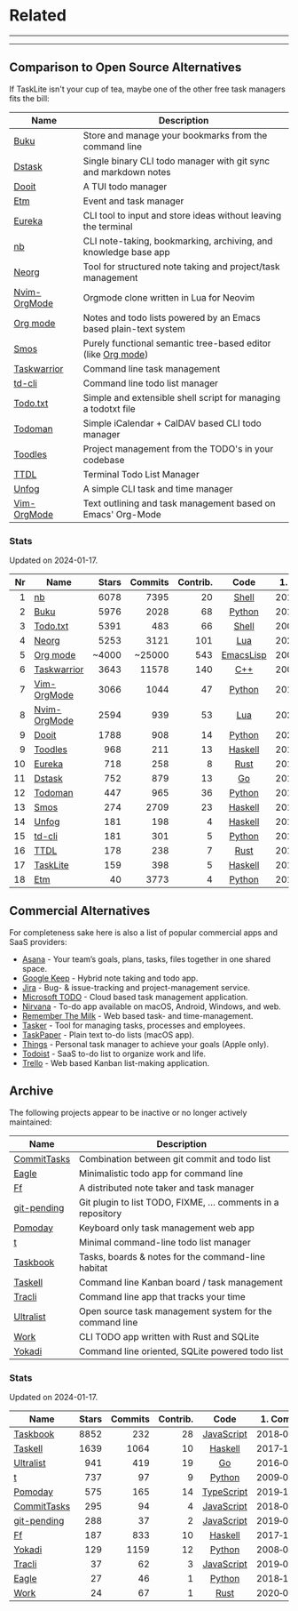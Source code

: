 # Related

---
<!-- toc -->
---


## Comparison to Open Source Alternatives

If TaskLite isn't your cup of tea, maybe one of the other free task managers
fits the bill:

Name          | Description
--------------|-----------------------------------------------------------------
[Buku]        | Store and manage your bookmarks from the command line
[Dstask]      | Single binary CLI todo manager with git sync and markdown notes
[Dooit]       | A TUI todo manager
[Etm]         | Event and task manager
[Eureka]      | CLI tool to input and store ideas without leaving the terminal
[nb]          | CLI note-taking, bookmarking, archiving, and knowledge base app
[Neorg]       | Tool for structured note taking and project/task management
[Nvim-OrgMode]| Orgmode clone written in Lua for Neovim
[Org mode]    | Notes and todo lists powered by an Emacs based plain-text system
[Smos]        | Purely functional semantic tree-based editor (like [Org mode])
[Taskwarrior] | Command line task management
[td-cli]      | Command line todo list manager
[Todo.txt]    | Simple and extensible shell script for managing a todotxt file
[Todoman]     | Simple iCalendar + CalDAV based CLI todo manager
[Toodles]     | Project management from the TODO's in your codebase
[TTDL]        | Terminal Todo List Manager
[Unfog]       | A simple CLI task and time manager
[Vim-OrgMode] | Text outlining and task management based on Emacs' Org-Mode


### Stats

Updated on 2024-01-17.

<!-- Uses non breaking hyphens for date hyphens -->

Nr|Name          |Stars|Commits|Contrib.| Code             | 1. Commit
-:|--------------|----:|------:|-------:|:----------------:|----------
 1|[nb]          | 6078|   7395|     20 |[Shell][nb]       |2014‑11‑12
 2|[Buku]        | 5976|   2028|     68 |[Python][Buku]    |2015‑11‑02
 3|[Todo.txt]    | 5391|    483|     66 |[Shell][TtxtGH]   |2009‑03‑05
 4|[Neorg]       | 5253|   3121|    101 |[Lua][Neorg]      |2021‑04‑11
 5|[Org mode]    |~4000| ~25000|    543 |[EmacsLisp][OmC]  |2003‑01‑01
 6|[Taskwarrior] | 3643|  11578|    140 |[C++][TwGH]       |2008‑04‑19
 7|[Vim-OrgMode] | 3066|   1044|     47 |[Python][VomGH]   |2010‑10‑09
 8|[Nvim-OrgMode]| 2594|    939|     53 |[Lua][NvomGH]     |2021‑05‑13
 9|[Dooit]       | 1788|    908|     14 |[Python][Dooit]   |2022‑04‑17
 9|[Toodles]     |  968|    211|     13 |[Haskell][TooGH]  |2018‑09‑04
10|[Eureka]      |  718|    258|      8 |[Rust][Eureka]    |2017‑11‑20
11|[Dstask]      |  752|    879|     13 |[Go][Dstask]      |2018‑12‑08
12|[Todoman]     |  447|    965|     36 |[Python][TmGH]    |2015‑03‑29
13|[Smos]        |  274|   2709|     23 |[Haskell][SmosGH] |2018‑07‑29
14|[Unfog]       |  181|    198|      4 |[Haskell][Unfog]  |2019‑10‑22
15|[td-cli]      |  181|    301|      5 |[Python][td-cli]  |2018‑06‑03
16|[TTDL]        |  178|    238|      7 |[Rust][TTDL]      |2018‑12‑30
17|[TaskLite]    |  159|    398|      5 |[Haskell][TLGH]   |2018‑06‑04
18|[Etm]         |   40|   3773|      4 |[Python][Etm]     |2017‑09‑02


## Commercial Alternatives

For completeness sake here is also a list of popular commercial apps
and SaaS providers:

- [Asana] - Your team’s goals, plans, tasks, files together in one shared space.
- [Google Keep] - Hybrid note taking and todo app.
- [Jira] - Bug- & issue-tracking and project-management service.
- [Microsoft TODO] - Cloud based task management application.
- [Nirvana] - To-do app available on macOS, Android, Windows, and web.
- [Remember The Milk] - Web based task- and time-management.
- [Tasker] - Tool for managing tasks, processes and employees.
- [TaskPaper] - Plain text to-do lists (macOS app).
- [Things] - Personal task manager to achieve your goals (Apple only).
- [Todoist] - SaaS to-do list to organize work and life.
- [Trello] - Web based Kanban list-making application.

[Asana]: https://asana.com
[Google Keep]: https://keep.google.com
[Jira]: https://www.atlassian.com/software/jira
[Microsoft TODO]: https://to-do.microsoft.com
[Nirvana]: https://nirvanahq.com/
[Remember The Milk]: https://rememberthemilk.com
[Tasker]: https://www.taskertools.com
[TaskPaper]: https://www.taskpaper.com
[Things]: https://culturedcode.com/things/
[Todoist]: https://todoist.com
[Trello]: https://trello.com


## Archive

The following projects appear to be inactive or no longer actively maintained:

Name          | Description
--------------|-----------------------------------------------------------------
[CommitTasks] | Combination between git commit and todo list
[Eagle]       | Minimalistic todo app for command line
[Ff]          | A distributed note taker and task manager
[git-pending] | Git plugin to list TODO, FIXME, … comments in a repository
[Pomoday]     | Keyboard only task management web app
[t]           | Minimal command-line todo list manager
[Taskbook]    | Tasks, boards & notes for the command-line habitat
[Taskell]     | Command line Kanban board / task management
[Tracli]      | Command line app that tracks your time
[Ultralist]   | Open source task management system for the command line
[Work]        | CLI TODO app written with Rust and SQLite
[Yokadi]      | Command line oriented, SQLite powered todo list


### Stats

Updated on 2024-01-17.

Name         |Stars|Commits|Contrib.| Code             | 1. Commit
-------------|----:|------:|-------:|:----------------:|----------
[Taskbook]   | 8852|    232|     28 |[JavaScript][TbGH]|2018‑02‑12
[Taskell]    | 1639|   1064|     10 |[Haskell][TllGH]  |2017‑11‑15
[Ultralist]  |  941|    419|     19 |[Go][UlGH]        |2016‑04‑23
[t]          |  737|     97|      9 |[Python][t]       |2009‑08‑26
[Pomoday]    |  575|    165|     14 |[TypeScript][PGH] |2019‑10‑24
[CommitTasks]|  295|     94|      4 |[JavaScript][CTGH]|2018‑08‑17
[git-pending]|  288|     37|      2 |[JavaScript][gpGH]|2019‑06‑17
[Ff]         |  187|    833|     10 |[Haskell][Ff]     |2017‑12‑29
[Yokadi]     |  129|   1159|     12 |[Python][YGH]     |2008‑08‑24
[Tracli]     |   37|     62|      3 |[JavaScript][TrGH]|2019‑07‑15
[Eagle]      |   27|     46|      1 |[Python][Eagle]   |2018‑10‑28
[Work]       |   24|     67|      1 |[Rust][Work]      |2020‑07‑15


[Buku]: https://github.com/jarun/Buku

[CommitTasks]: https://github.com/ZeroX-DG/CommitTasks
[CTGH]: https://github.com/ZeroX-DG/CommitTasks

[Dooit]: https://github.com/kraanzu/dooit

[Dstask]: https://github.com/naggie/dstask

[Eagle]: https://github.com/im-n1/eagle

[Etm]: https://github.com/dagraham/etm-dgraham

[Eureka]: https://github.com/simeg/eureka

[Ff]: https://github.com/ff-notes/ff

[git-pending]: https://github.com/kamranahmedse/git-pending
[gpGH]: https://github.com/kamranahmedse/git-pending

[nb]: https://github.com/xwmx/nb

[Neorg]: https://github.com/nvim-neorg/neorg

[Nvim-OrgMode]: https://nvim-orgmode.github.io/
[NvomGH]: https://github.com/nvim-orgmode/orgmode

[Org mode]: https://orgmode.org
[OmC]: https://git.sr.ht/~bzg/org-mode

[Pomoday]: https://pomoday.app/
[PGH]: https://github.com/huytd/pomoday-v2

[Smos]: https://smos.cs-syd.eu
[SmosGH]: https://github.com/NorfairKing/smos

[t]: https://github.com/sjl/t

[Taskbook]: https://github.com/klauscfhq/taskbook
[TbGH]: https://github.com/klauscfhq/taskbook

[Taskell]: https://taskell.app
[TllGH]: https://github.com/smallhadroncollider/taskell

[TaskLite]: https://tasklite.org
[TLGH]: https://github.com/ad-si/TaskLite

[Taskwarrior]: https://taskwarrior.org
[TwGH]: https://github.com/GothenburgBitFactory/taskwarrior

[td-cli]: https://github.com/darrikonn/td-cli

[Todo.txt]: http://todotxt.org/
[TtxtGH]: https://github.com/todotxt/todo.txt-cli

[Todoman]: https://todoman.readthedocs.io
[TmGH]: https://github.com/pimutils/todoman

[Toodles]: https://github.com/aviaviavi/toodles
[TooGH]: https://github.com/aviaviavi/toodles

[Tracli]: https://github.com/ridvankaradag/tracli-terminal
[TrGH]: https://github.com/ridvankaradag/tracli-terminal

[TTDL]: https://github.com/VladimirMarkelov/ttdl

[Ultralist]: https://ultralist.io
[UlGH]: https://github.com/ultralist/ultralist

[Unfog]: https://github.com/unfog-io/unfog-cli

[Vim-OrgMode]: https://github.com/jceb/vim-orgmode
[VomGH]: https://github.com/jceb/vim-orgmode

[Work]: https://github.com/g-w1/work

[Yokadi]: https://yokadi.github.io/
[YGH]: https://github.com/agateau/yokadi
